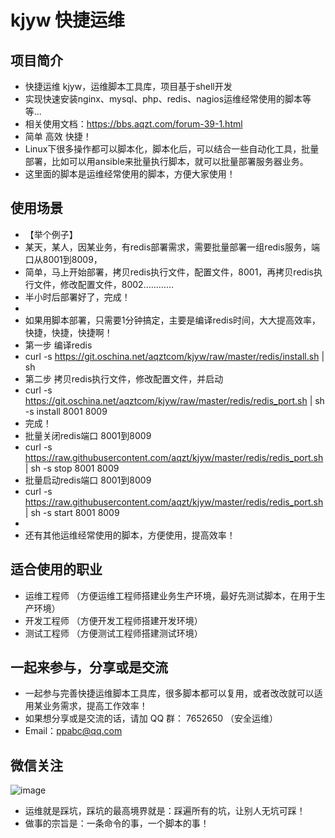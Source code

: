 # kjyw 快捷运维


## 项目简介
- 快捷运维 kjyw，运维脚本工具库，项目基于shell开发
- 实现快速安装nginx、mysql、php、redis、nagios运维经常使用的脚本等等... 
- 相关使用文档：https://bbs.aqzt.com/forum-39-1.html
- 简单 高效 快捷！
- Linux下很多操作都可以脚本化，脚本化后，可以结合一些自动化工具，批量部署，比如可以用ansible来批量执行脚本，就可以批量部署服务器业务。
- 这里面的脚本是运维经常使用的脚本，方便大家使用！


## 使用场景
- 【举个例子】
- 某天，某人，因某业务，有redis部署需求，需要批量部署一组redis服务，端口从8001到8009，
- 简单，马上开始部署，拷贝redis执行文件，配置文件，8001，再拷贝redis执行文件，修改配置文件，8002…………
- 半小时后部署好了，完成！
- 
- 如果用脚本部署，只需要1分钟搞定，主要是编译redis时间，大大提高效率，快捷，快捷，快捷啊！
- 第一步 编译redis
- curl -s https://git.oschina.net/aqztcom/kjyw/raw/master/redis/install.sh | sh
- 第二步 拷贝redis执行文件，修改配置文件，并启动
- curl -s https://git.oschina.net/aqztcom/kjyw/raw/master/redis/redis_port.sh | sh -s  install 8001 8009
- 完成！
- 批量关闭redis端口 8001到8009
- curl -s https://raw.githubusercontent.com/aqzt/kjyw/master/redis/redis_port.sh  | sh -s  stop 8001 8009
- 批量启动redis端口 8001到8009
- curl -s https://raw.githubusercontent.com/aqzt/kjyw/master/redis/redis_port.sh  | sh -s  start 8001 8009
- 
- 还有其他运维经常使用的脚本，方便使用，提高效率！

## 适合使用的职业
- 运维工程师  （方便运维工程师搭建业务生产环境，最好先测试脚本，在用于生产环境）
- 开发工程师  （方便开发工程师搭建开发环境）
- 测试工程师  （方便测试工程师搭建测试环境）


## 一起来参与，分享或是交流
- 一起参与完善快捷运维脚本工具库，很多脚本都可以复用，或者改改就可以适用某业务需求，提高工作效率！
- 如果想分享或是交流的话，请加 QQ 群： 7652650 （安全运维）
- Email：ppabc@qq.com


## 微信关注

![image](https://git.oschina.net/aqztcom/kjyw/raw/master/images/aqzt.jpg)

- 运维就是踩坑，踩坑的最高境界就是：踩遍所有的坑，让别人无坑可踩！
- 做事的宗旨是：一条命令的事，一个脚本的事！

